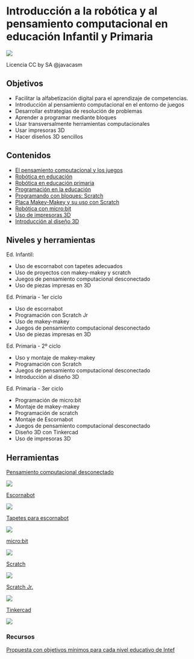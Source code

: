 #  Introducción a la robótica y al pensamiento computacional en educación Infantil y Primaria

![](./images/Licencia_CC_peque.png)

Licencia CC by SA @javacasm

## Objetivos
- Facilitar la alfabetización digital para el aprendizaje de competencias.
- Introducción al pensamiento computacional en el entorno de juegos
- Desarrollar estrategias de resolución de problemas
- Aprender a programar mediante bloques
- Usar transversalmente herramientas computacionales
- Usar impresoras 3D
- Hacer diseños 3D sencillos 

## Contenidos
* [El pensamiento computacional y los juegos](./scratch/9.0.PC_Unplugged.md)
* [Robótica en educación](./scratch/8.0.RoboticaIntroduccion.md)
* [Robótica en educación primaria](./scratch/8.1.0.RoboticaPrimaria.md)
* [Programación en la educación](./scratch/1.0.ProgramacionEnEducacion.md)
* [Programando con bloques: Scratch](./scratch/3.0.Scratch3.0.md)
* [Placa Makey-Makey y su uso con Scratch](./scratch/8.2.QueEsMM.md)
* [Robótica con micro:bit](./microbit/0.Introduccion.md)
* [Uso de impresoras 3D](./3D/README.md)
* [Introducción al diseño 3D](./3D/9.0.HerramientasDiseño3D.md)

## Niveles y herramientas

Ed. Infantil: 
* Uso de escornabot con tapetes adecuados
* Uso de proyectos con makey-makey y scratch
* Juegos de pensamiento computacional desconectado
* Uso de piezas impresas en 3D

Ed. Primaria - 1er ciclo
* Uso de escornabot
* Programación con Scratch Jr
* Uso de makey-makey
* Juegos de pensamiento computacional desconectado
* Uso de piezas impresas en 3D


Ed. Primaria - 2º ciclo
* Uso y montaje de makey-makey 
* Programación con Scratch
* Juegos de pensamiento computacional desconectado
* Introducción al diseño 3D


Ed. Primaria - 3er ciclo
* Programación de micro:bit
* Montaje de makey-makey
* Programación de scratch 
* Montaje de Escornabot
* Juegos de pensamiento computacional desconectado
* Diseño 3D con Tinkercad
* Uso de impresoras 3D


## Herramientas

[Pensamiento computacional desconectado](https://csunplugged.org/es/)

![](./images/codyRobycompleto-1-400x273.png)

[Escornabot](https://escornabot.com/es/index)

![](./images/escornabot.png)

[Tapetes para escornabot](https://pablorubma.cc/escornabot/tableros-y-recursos/)

![](./images/alfabeto.png)

[micro:bit](http://microbit.org/)

![](./images/Incio_bloques.png)

[Scratch](https://scratch.mit.edu/)

![](./images/RecorridoAndaluciaMapa.png)

[Scratch Jr.](https://www.scratchjr.org/)

![](./images/ScratchJr.png)

[Tinkercad](https://tinkercad.com)

![](./images/tinkercad.png)

### Recursos

[Propuesta con objetivos mínimos para cada nivel educativo de Intef](http://code.intef.es/wp-content/uploads/2018/10/Ponencia-sobre-Pensamiento-Computacional.-Informe-Final.pdf#page=65)